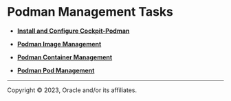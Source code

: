 # Podman Management Tasks

-   **[Install and Configure Cockpit-Podman](../topics/cockpit-podman_enable_podman_service.md)**  

-   **[Podman Image Management](../topics/cockpit-podman_managing_podman_images.md)**  

-   **[Podman Container Management](../topics/cockpit-podman_managing_podman_containers.md)**  

-   **[Podman Pod Management](../topics/podman_pod_management.md)**  


---

Copyright © 2023, Oracle and/or its affiliates.

